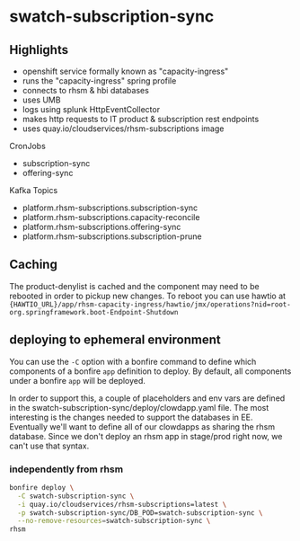 # swatch-subscription-sync

## Highlights

* openshift service formally known as "capacity-ingress"
* runs the "capacity-ingress" spring profile
* connects to rhsm & hbi databases
* uses UMB
* logs using splunk HttpEventCollector
* makes http requests to IT product & subscription rest endpoints
* uses quay.io/cloudservices/rhsm-subscriptions image

CronJobs
* subscription-sync
* offering-sync

Kafka Topics
* platform.rhsm-subscriptions.subscription-sync
* platform.rhsm-subscriptions.capacity-reconcile
* platform.rhsm-subscriptions.offering-sync
* platform.rhsm-subscriptions.subscription-prune

## Caching

The product-denylist is cached and the component may need to be rebooted in order to pickup new changes. To reboot you can use hawtio at `{HAWTIO_URL}/app/rhsm-capacity-ingress/hawtio/jmx/operations?nid=root-org.springframework.boot-Endpoint-Shutdown`



## deploying to ephemeral environment

You can use the `-C` option with a bonfire command to define which components of a bonfire `app` definition to deploy.  By default, all components under a bonfire `app` will be deployed.

In order to support this, a couple of placeholders and env vars are defined in the swatch-subscription-sync/deploy/clowdapp.yaml file. The most interesting is the changes needed to support the databases in EE.  Eventually we'll want to define all of our clowdapps as sharing the rhsm database.  Since we don't deploy an rhsm app in stage/prod right now, we can't use that syntax.

### independently from rhsm

```bash
bonfire deploy \
  -C swatch-subscription-sync \
  -i quay.io/cloudservices/rhsm-subscriptions=latest \
  -p swatch-subscription-sync/DB_POD=swatch-subscription-sync \
  --no-remove-resources=swatch-subscription-sync \
rhsm
```


